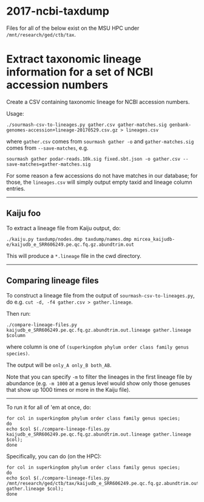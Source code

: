 # 2017-ncbi-taxdump

Files for all of the below exist on the MSU HPC under
`/mnt/research/ged/ctb/tax`.

# Extract taxonomic lineage information for a set of NCBI accession numbers

Create a CSV containing taxonomic lineage for NCBI accession numbers.

Usage:
```
./sourmash-csv-to-lineages.py gather.csv gather-matches.sig genbank-genomes-accession+lineage-20170529.csv.gz > lineages.csv
```

where `gather.csv` comes from `sourmash gather -o` and `gather-matches.sig`
comes from `--save-matches`, e.g.

```
sourmash gather podar-reads.10k.sig fixed.sbt.json -o gather.csv --save-matches=gather-matches.sig
```

For some reason a few accessions do not have matches in our database; for those,
the `lineages.csv` will simply output empty taxid and lineage column entries.

-----

## Kaiju foo

To extract a lineage file from Kaiju output, do:

```
./kaiju.py taxdump/nodes.dmp taxdump/names.dmp mircea_kaijudb-e/kaijudb_e_SRR606249.pe.qc.fq.gz.abundtrim.out
```

This will produce a `*.lineage` file in the cwd directory.

-----

## Comparing lineage files

To construct a lineage file from the output of `sourmash-csv-to-lineages.py`,
do e.g. `cut -d, -f4 gather.csv > gather.lineage`.

Then run:

`./compare-lineage-files.py kaijudb_e_SRR606249.pe.qc.fq.gz.abundtrim.out.lineage gather.lineage $column`

where column is one of `(superkingdom phylum order class family genus species)`.

The output will be `only_A only_B both_AB`.

Note that you can specify `-m` to filter the lineages in the first lineage
file by abundance (e.g. `-m 1000` at a genus level would show only those
genuses that show up 1000 times or more in the Kaiju file).

----

To run it for all of 'em at once, do:

``` 
for col in superkingdom phylum order class family genus species;
do
echo $col $(./compare-lineage-files.py kaijudb_e_SRR606249.pe.qc.fq.gz.abundtrim.out.lineage gather.lineage $col);
done
```

Specifically, you can do (on the HPC):

```
for col in superkingdom phylum order class family genus species;
do
echo $col $(./compare-lineage-files.py /mnt/research/ged/ctb/tax/kaijudb_e_SRR606249.pe.qc.fq.gz.abundtrim.out.lineage gather.lineage $col);
done
```
